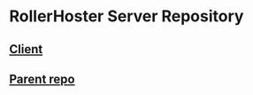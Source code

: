 # RollerHoster Server Repository

## [Client](https://github.com/Sch8ill/RollerHosterClient)

## [Parent repo](https://github.com/Aikidooo/RollerHoster)
